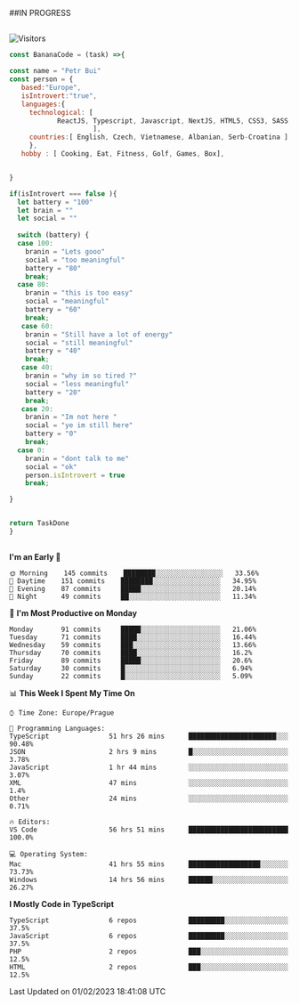 ##IN PROGRESS
##
![Visitors](https://komarev.com/ghpvc/?username=petrbui&style=for-the-badge&label=Visitors+👀)
```Javascript
const BananaCode = (task) =>{

const name = "Petr Bui"
const person = {
   based:"Europe",
   isIntrovert:"true",
   languages:{
     technological: [ 
            ReactJS, Typescript, Javascript, NextJS, HTML5, CSS3, SASS, Redux, Node, Storybook, Styled-Component
                     ],
     countries:[ English, Czech, Vietnamese, Albanian, Serb-Croatina ]
     },
   hobby : [ Cooking, Eat, Fitness, Golf, Games, Box],


}

if(isIntrovert === false ){
  let battery = "100"
  let brain = ""
  let social = ""
  
  switch (battery) {
  case 100:
    branin = "Lets gooo"
    social = "too meaningful"
    battery = "80"
    break;
  case 80:
    branin = "this is too easy"
    social = "meaningful"
    battery = "60"
    break;
   case 60:
    branin = "Still have a lot of energy"
    social = "still meaningful"
    battery = "40"
    break;
   case 40:
    branin = "why im so tired ?"
    social = "less meaningful"
    battery = "20"
    break;
   case 20:
    branin = "Im not here "
    social = "ye im still here"
    battery = "0"
    break;
  case 0:
    branin = "dont talk to me"
    social = "ok"
    person.isIntrovert = true
    break;

}


return TaskDone
}
```



##
<!--
[![My GitHub stats](https://github-readme-stats.vercel.app/api?username=petrbui&theme=github_dark)](https://github.com/anuraghazra/github-readme-stats)

[![My wakatime stats](https://github-readme-stats.vercel.app/api/wakatime?username=petrbui&theme=github_dark)](https://github.com/anuraghazra/github-readme-stats)
-->
<!--START_SECTION:waka-->
**I'm an Early 🐤** 

```text
🌞 Morning    145 commits    ████████░░░░░░░░░░░░░░░░░   33.56% 
🌆 Daytime    151 commits    ████████░░░░░░░░░░░░░░░░░   34.95% 
🌃 Evening    87 commits     █████░░░░░░░░░░░░░░░░░░░░   20.14% 
🌙 Night      49 commits     ██░░░░░░░░░░░░░░░░░░░░░░░   11.34%

```
📅 **I'm Most Productive on Monday** 

```text
Monday       91 commits     █████░░░░░░░░░░░░░░░░░░░░   21.06% 
Tuesday      71 commits     ████░░░░░░░░░░░░░░░░░░░░░   16.44% 
Wednesday    59 commits     ███░░░░░░░░░░░░░░░░░░░░░░   13.66% 
Thursday     70 commits     ████░░░░░░░░░░░░░░░░░░░░░   16.2% 
Friday       89 commits     █████░░░░░░░░░░░░░░░░░░░░   20.6% 
Saturday     30 commits     █░░░░░░░░░░░░░░░░░░░░░░░░   6.94% 
Sunday       22 commits     █░░░░░░░░░░░░░░░░░░░░░░░░   5.09%

```


📊 **This Week I Spent My Time On** 

```text
⌚︎ Time Zone: Europe/Prague

💬 Programming Languages: 
TypeScript               51 hrs 26 mins      ██████████████████████░░░   90.48% 
JSON                     2 hrs 9 mins        █░░░░░░░░░░░░░░░░░░░░░░░░   3.78% 
JavaScript               1 hr 44 mins        ░░░░░░░░░░░░░░░░░░░░░░░░░   3.07% 
XML                      47 mins             ░░░░░░░░░░░░░░░░░░░░░░░░░   1.4% 
Other                    24 mins             ░░░░░░░░░░░░░░░░░░░░░░░░░   0.71%

🔥 Editors: 
VS Code                  56 hrs 51 mins      █████████████████████████   100.0%

💻 Operating System: 
Mac                      41 hrs 55 mins      ██████████████████░░░░░░░   73.73% 
Windows                  14 hrs 56 mins      ██████░░░░░░░░░░░░░░░░░░░   26.27%

```

**I Mostly Code in TypeScript** 

```text
TypeScript               6 repos             █████████░░░░░░░░░░░░░░░░   37.5% 
JavaScript               6 repos             █████████░░░░░░░░░░░░░░░░   37.5% 
PHP                      2 repos             ███░░░░░░░░░░░░░░░░░░░░░░   12.5% 
HTML                     2 repos             ███░░░░░░░░░░░░░░░░░░░░░░   12.5%

```



 Last Updated on 01/02/2023 18:41:08 UTC
<!--END_SECTION:waka-->
